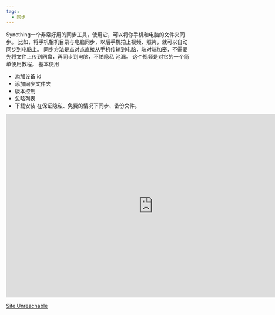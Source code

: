 ```yaml
---
tags:
  - 同步
---
```

Syncthing一个非常好用的同步工具，使用它，可以将你手机和电脑的文件夹同步。
比如，将手机相机目录与电脑同步，以后手机拍上视频、照片，就可以自动同步到电脑上。
同步方法是点对点直接从手机传输到电脑，端对端加密，不需要先将文件上传到网盘，再同步到电脑，不怕隐私
池漏。
这个视频是对它的一个简单便用教程。
 基本便用
- 添加设备 id
- 添加同步文件夹
- 版本控制
- 忽略列表
- 下载安装
在保证隐私、免费的情况下同步、备份文件。

<iframe src="http://player.bilibili.com/player.html?isOutside=true&aid=583109440&bvid=BV1mz4y1R7fD&cid=186679824&p=1" scrolling="no" border="0" frameborder="no" framespacing="0" allowfullscreen="true" width="800" height="500"></iframe>

[Site Unreachable](https://zhuanlan.zhihu.com/p/69267020?from_voters_page=true)